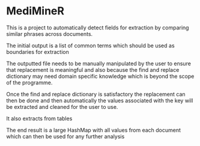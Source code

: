 # MediMineR

This is a project to automatically detect fields for extraction by comparing similar phrases across documents.

The initial output is a list of common terms which should be used as boundaries for extraction

The outputted file needs to be manually manipulated by the user to ensure that replacement is meaningful and also because the find and replace dictionary may need domain specific knowledge which is beyond the scope of the programme.

Once the find and replace dictionary is satisfactory the replacement can then be done and then automatically the values associated with the key will be extracted and cleaned for the user to use.

It also extracts from tables

The end result is a large HashMap with all values from each document which can then be used for any further analysis
